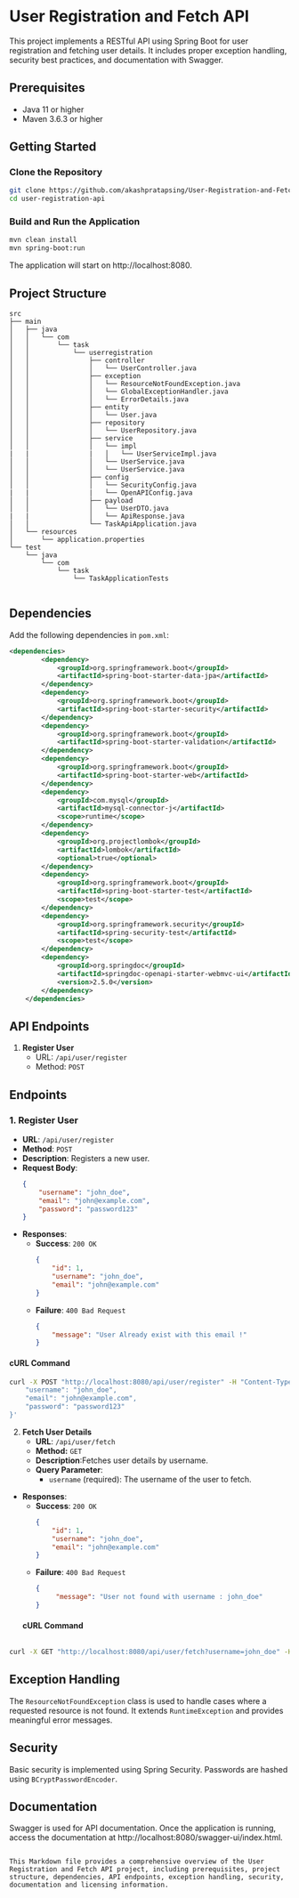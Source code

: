 # User Registration and Fetch API

This project implements a RESTful API using Spring Boot for user registration and fetching user details. It includes proper exception handling, security best practices, and documentation with Swagger.

## Prerequisites
- Java 11 or higher
- Maven 3.6.3 or higher

## Getting Started

### Clone the Repository
```bash
git clone https://github.com/akashpratapsing/User-Registration-and-Fetch-API.git
cd user-registration-api
```

### Build and Run the Application
```bash
mvn clean install
mvn spring-boot:run
```
The application will start on http://localhost:8080.

## Project Structure
```
src
├── main
│   ├── java
│   │   └── com
│   │       └── task
│   │           └── userregistration
│   │               ├── controller
│   │               │   └── UserController.java
│   │               ├── exception
│   │               │   └── ResourceNotFoundException.java
│   │               │   └── GlobalExceptionHandler.java
│   │               │   └── ErrorDetails.java
│   │               ├── entity
│   │               │   └── User.java
│   │               ├── repository
│   │               │   └── UserRepository.java
│   │               ├── service
│   │               │   └── impl
|   |               |   │   └── UserServiceImpl.java
│   │               │   └── UserService.java
│   │               │   └── UserService.java
│   │               ├── config
│   │               │   └── SecurityConfig.java
|   |               |   └── OpenAPIConfig.java
│   │               ├── payload
│   │               │   └── UserDTO.java
|   |               │   └── ApiResponse.java    
│   │               └── TaskApiApplication.java
│   └── resources
│       └── application.properties
└── test
    └── java
        └── com
            └── task
                └── TaskApplicationTests
                    
```

## Dependencies
Add the following dependencies in `pom.xml`:

```xml
<dependencies>
		<dependency>
			<groupId>org.springframework.boot</groupId>
			<artifactId>spring-boot-starter-data-jpa</artifactId>
		</dependency>
		<dependency>
			<groupId>org.springframework.boot</groupId>
			<artifactId>spring-boot-starter-security</artifactId>
		</dependency>
		<dependency>
			<groupId>org.springframework.boot</groupId>
			<artifactId>spring-boot-starter-validation</artifactId>
		</dependency>
		<dependency>
			<groupId>org.springframework.boot</groupId>
			<artifactId>spring-boot-starter-web</artifactId>
		</dependency>
		<dependency>
			<groupId>com.mysql</groupId>
			<artifactId>mysql-connector-j</artifactId>
			<scope>runtime</scope>
		</dependency>
		<dependency>
			<groupId>org.projectlombok</groupId>
			<artifactId>lombok</artifactId>
			<optional>true</optional>
		</dependency>
		<dependency>
			<groupId>org.springframework.boot</groupId>
			<artifactId>spring-boot-starter-test</artifactId>
			<scope>test</scope>
		</dependency>
		<dependency>
			<groupId>org.springframework.security</groupId>
			<artifactId>spring-security-test</artifactId>
			<scope>test</scope>
		</dependency>
		<dependency>
			<groupId>org.springdoc</groupId>
			<artifactId>springdoc-openapi-starter-webmvc-ui</artifactId>
			<version>2.5.0</version>
		</dependency>
	</dependencies>
```

## API Endpoints
1. **Register User**
   - URL: `/api/user/register`
   - Method: `POST`
  ## Endpoints

### 1. Register User

- **URL**: `/api/user/register`
- **Method**: `POST`
- **Description**: Registers a new user.
- **Request Body**:
    ```json
    {
        "username": "john_doe",
        "email": "john@example.com",
        "password": "password123"
    }
    ```
- **Responses**:
    - **Success**: `200 OK`
        ```json
        {
            "id": 1,
            "username": "john_doe",
            "email": "john@example.com"
        }
        ```
    - **Failure**: `400 Bad Request`
        ```json
        {
            "message": "User Already exist with this email !"
        }
        ```

#### cURL Command

```sh
curl -X POST "http://localhost:8080/api/user/register" -H "Content-Type: application/json" -d '{
    "username": "john_doe",
    "email": "john@example.com",
    "password": "password123"
}'

```


2. **Fetch User Details**
   - **URL**: `/api/user/fetch`
   - **Method:** `GET`
   - **Description**:Fetches user details by username.
   - **Query Parameter**:
        - `username` (required): The username of the user to fetch.
- **Responses**:
    - **Success**: `200 OK`
        ```json
        {
            "id": 1,
            "username": "john_doe",
            "email": "john@example.com"
        }
        ```
    - **Failure**: `400 Bad Request`
        ```json
        {
             "message": "User not found with username : john_doe"
        }
        ```
  #### cURL Command
```sh

curl -X GET "http://localhost:8080/api/user/fetch?username=john_doe" -H "Content-Type: application/json"

```


## Exception Handling
The `ResourceNotFoundException` class is used to handle cases where a requested resource is not found. It extends `RuntimeException` and provides meaningful error messages.

## Security
Basic security is implemented using Spring Security. Passwords are hashed using `BCryptPasswordEncoder`.

## Documentation
Swagger is used for API documentation. Once the application is running, access the documentation at http://localhost:8080/swagger-ui/index.html.

```

This Markdown file provides a comprehensive overview of the User Registration and Fetch API project, including prerequisites, project structure, dependencies, API endpoints, exception handling, security, documentation and licensing information.
